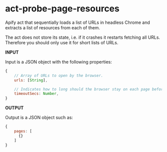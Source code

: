 # act-probe-page-resources

Apify act that sequentially loads a list of URLs in headless Chrome
and extracts a list of resources from each of them.

The act does not store its state, i.e. if it crashes it restarts fetching all URLs.
Therefore you should only use it for short lists of URLs.

**INPUT**

Input is a JSON object with the following properties:

```javascript
{
    // Array of URLs to open by the browser.
    urls: [String],

    // Indicates how to long should the browser stay on each page before loading the next URL
    timeoutSecs: Number,
}
```

**OUTPUT**

Output is a JSON object such as:

```javascript
{
    pages: [
      {}
    ]
}
```

